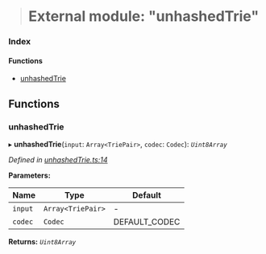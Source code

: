 > # External module: "unhashedTrie"

### Index

#### Functions

* [unhashedTrie](_unhashedtrie_.md#unhashedtrie)

## Functions

###  unhashedTrie

▸ **unhashedTrie**(`input`: `Array<TriePair>`, `codec`: `Codec`): *`Uint8Array`*

*Defined in [unhashedTrie.ts:14](https://github.com/polkadot-js/common/blob/fcdec01/packages/trie-hash/src/unhashedTrie.ts#L14)*

**Parameters:**

Name | Type | Default |
------ | ------ | ------ |
`input` | `Array<TriePair>` | - |
`codec` | `Codec` |  DEFAULT_CODEC |

**Returns:** *`Uint8Array`*